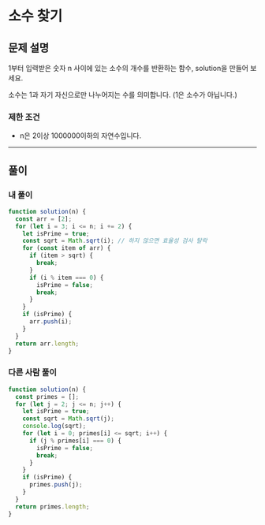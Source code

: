 # 소수 찾기

## 문제 설명

1부터 입력받은 숫자 n 사이에 있는 소수의 개수를 반환하는 함수, solution을 만들어 보세요.

소수는 1과 자기 자신으로만 나누어지는 수를 의미합니다.
(1은 소수가 아닙니다.)

### 제한 조건

- n은 2이상 1000000이하의 자연수입니다.

---

## 풀이

### 내 풀이

```js
function solution(n) {
  const arr = [2];
  for (let i = 3; i <= n; i += 2) {
    let isPrime = true;
    const sqrt = Math.sqrt(i); // 하지 않으면 효율성 검사 탈락
    for (const item of arr) {
      if (item > sqrt) {
        break;
      }
      if (i % item === 0) {
        isPrime = false;
        break;
      }
    }
    if (isPrime) {
      arr.push(i);
    }
  }
  return arr.length;
}
```

### 다른 사람 풀이

```js
function solution(n) {
  const primes = [];
  for (let j = 2; j <= n; j++) {
    let isPrime = true;
    const sqrt = Math.sqrt(j);
    console.log(sqrt);
    for (let i = 0; primes[i] <= sqrt; i++) {
      if (j % primes[i] === 0) {
        isPrime = false;
        break;
      }
    }
    if (isPrime) {
      primes.push(j);
    }
  }
  return primes.length;
}
```
